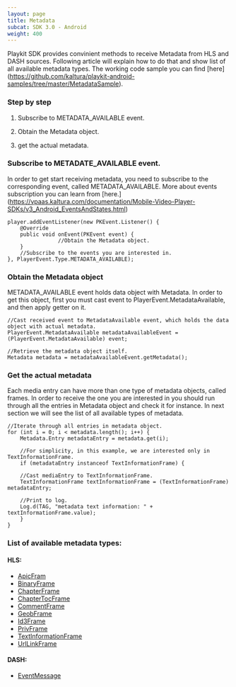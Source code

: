 ```yaml
---
layout: page
title: Metadata 
subcat: SDK 3.0 - Android
weight: 400
---
```


Playkit SDK provides convinient methods to receive Metadata from HLS and DASH sources.
Following article will explain how to do that and show list of all available metadata types. The working code sample you can find [here] (https://github.com/kaltura/playkit-android-samples/tree/master/MetadataSample).

### Step by step

1) Subscribe to METADATA_AVAILABLE event.

2) Obtain the Metadata object.

3) get the actual metadata.
 
### Subscribe to METADATE_AVAILABLE event.

In order to get start receiving metadata, you need to subscribe to the corresponding event, called METADATA_AVAILABLE. More about events subscription you can learn from [here.] (https://vpaas.kaltura.com/documentation/Mobile-Video-Player-SDKs/v3_Android_EventsAndStates.html)

```
player.addEventListener(new PKEvent.Listener() {
    @Override
    public void onEvent(PKEvent event) {
				//Obtain the Metadata object.
    }
    //Subscribe to the events you are interested in.
}, PlayerEvent.Type.METADATA_AVAILABLE);

```

### Obtain the Metadata object

METADATA_AVAILABLE event holds data object with Metadata. In order to get this object, first you must cast event to PlayerEvent.MetadataAvailable, and then apply getter on it.


```
//Cast received event to MetadataAvailable event, which holds the data object with actual metadata.
PlayerEvent.MetadataAvailable metadataAvailableEvent = (PlayerEvent.MetadataAvailable) event;

//Retrieve the metadata object itself.
Metadata metadata = metadataAvailableEvent.getMetadata();

```

### Get the actual metadata

Each media entry can have more than one type of metadata objects, called frames. In order to receive the one you are interested in you should run through all the entries in Metadata object and check it for instance. In next section we will see the list of all available types of metadata.

```
//Iterate through all entries in metadata object.
for (int i = 0; i < metadata.length(); i++) {
    Metadata.Entry metadataEntry = metadata.get(i);

    //For simplicity, in this example, we are interested only in TextInformationFrame.
    if (metadataEntry instanceof TextInformationFrame) {

	//Cast mediaEntry to TextInformationFrame.
	TextInformationFrame textInformationFrame = (TextInformationFrame) metadataEntry;

	//Print to log.
	Log.d(TAG, "metadata text information: " + textInformationFrame.value);
    }
}
```

### List of available metadata types:
	
	
#### HLS:

* [ApicFram](https://google.github.io/ExoPlayer/doc/reference/com/google/android/exoplayer2/metadata/id3/ApicFrame.html)
* [BinaryFrame](https://google.github.io/ExoPlayer/doc/reference/com/google/android/exoplayer2/metadata/id3/BinaryFrame.html)
* [ChapterFrame](https://google.github.io/ExoPlayer/doc/reference/com/google/android/exoplayer2/metadata/id3/ChapterFrame.html)
* [ChapterTocFrame](https://google.github.io/ExoPlayer/doc/reference/com/google/android/exoplayer2/metadata/id3/ChapterFrame.html)
* [CommentFrame](https://google.github.io/ExoPlayer/doc/reference/com/google/android/exoplayer2/metadata/id3/CommentFrame.html)
* [GeobFrame](https://google.github.io/ExoPlayer/doc/reference/com/google/android/exoplayer2/metadata/id3/CommentFrame.html)
* [Id3Frame](https://google.github.io/ExoPlayer/doc/reference/com/google/android/exoplayer2/metadata/id3/Id3Frame.html)
* [PrivFrame](https://google.github.io/ExoPlayer/doc/reference/com/google/android/exoplayer2/metadata/id3/PrivFrame.html)
* [TextInformationFrame](https://google.github.io/ExoPlayer/doc/reference/com/google/android/exoplayer2/metadata/id3/TextInformationFrame.html)
* [UrlLinkFrame](https://google.github.io/ExoPlayer/doc/reference/com/google/android/exoplayer2/metadata/id3/UrlLinkFrame.html)

#### DASH:

* [EventMessage](https://google.github.io/ExoPlayer/doc/reference/com/google/android/exoplayer2/metadata/emsg/EventMessage.html)




